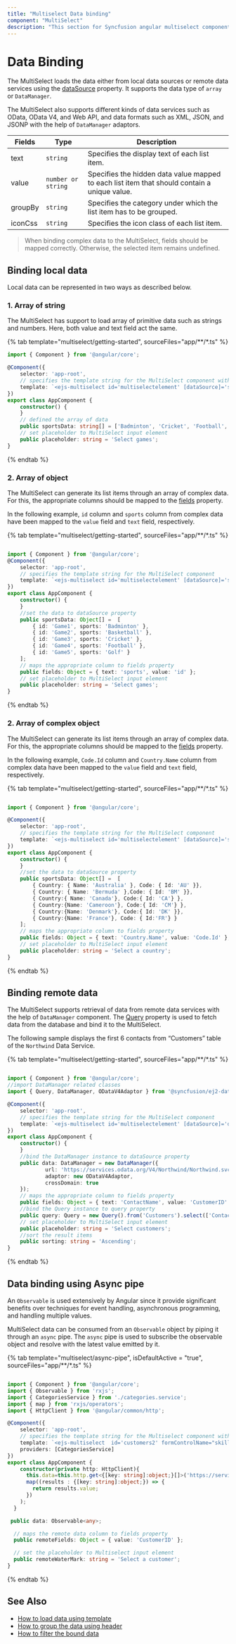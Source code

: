 ```yaml
---
title: "Multiselect Data binding"
component: "MultiSelect"
description: "This section for Syncfusion angular multiselect component shows how to bind with local data source and how to fetch data from remote data service."
---
```


# Data Binding

The MultiSelect loads the data either from local data sources or
remote data services using the
[dataSource](../api/multi-select/#datasource) property. It supports
the data type of `array` or `DataManager`.

The MultiSelect also supports different kinds of data services such as OData, OData V4,
and Web API, and data formats such as XML, JSON, and JSONP with the help of `DataManager` adaptors.

| Fields | Type | Description |
|------|------|-------------|
| text |  `string` | Specifies the display text of each list item. |
| value |  `number or string` | Specifies the hidden data value mapped to each list item that should contain a unique value. |
| groupBy |  `string` | Specifies the category under which the list item has to be grouped. |
| iconCss |  `string` | Specifies the icon class of each list item. |

> When binding complex data to the MultiSelect, fields should be mapped correctly. Otherwise, the selected item remains undefined.

## Binding local data

Local data can be represented in two ways as described below.

### 1. Array of string

The MultiSelect has support to load array of primitive data such as strings and numbers. Here, both value and text field act the same.

{% tab template="multiselect/getting-started", sourceFiles="app/**/*.ts"  %}

```typescript
import { Component } from '@angular/core';

@Component({
    selector: 'app-root',
    // specifies the template string for the MultiSelect component with dataSource
    template: `<ejs-multiselect id='multiselectelement' [dataSource]='sportsData' [placeholder]='placeholder'></ejs-multiselect>`
})
export class AppComponent {
    constructor() {
    }
    // defined the array of data
    public sportsData: string[] = ['Badminton', 'Cricket', 'Football', 'Golf', 'Tennis'];
    // set placeholder to MultiSelect input element
    public placeholder: string = 'Select games';
}
```

{% endtab %}

### 2. Array of object

The MultiSelect can generate its list items through an array of complex data. For this,
the appropriate columns should be mapped to the [fields](../api/multi-select/#fields) property.

In the following example, `id` column and `sports` column from complex data have been mapped to the `value` field and `text` field, respectively.

{% tab template="multiselect/getting-started", sourceFiles="app/**/*.ts"  %}

```typescript

import { Component } from '@angular/core';
@Component({
    selector: 'app-root',
    // specifies the template string for the MultiSelect component
    template: `<ejs-multiselect id='multiselectelement' [dataSource]='sportsData' [fields]='fields'[placeholder]='placeholder'></ejs-multiselect>`
})
export class AppComponent {
    constructor() {
    }
    //set the data to dataSource property
    public sportsData: Object[] =  [
        { id: 'Game1', sports: 'Badminton' },
        { id: 'Game2', sports: 'Basketball' },
        { id: 'Game3', sports: 'Cricket' },
        { id: 'Game4', sports: 'Football' },
        { id: 'Game5', sports: 'Golf' }
    ];
    // maps the appropriate column to fields property
    public fields: Object = { text: 'sports', value: 'id' };
    // set placeholder to MultiSelect input element
    public placeholder: string = 'Select games';
}

```

{% endtab %}

### 2. Array of complex object

The MultiSelect can generate its list items through an array of complex data. For this,
the appropriate columns should be mapped to the [fields](../api/multi-select/#fields) property.

In the following example, `Code.Id` column and `Country.Name` column from complex data have been mapped
to the `value` field and `text` field, respectively.

{% tab template="multiselect/getting-started", sourceFiles="app/**/*.ts"  %}

```typescript

import { Component } from '@angular/core';

@Component({
    selector: 'app-root',
    // specifies the template string for the MultiSelect component
    template: `<ejs-multiselect id='multiselectelement' [dataSource]='sportsData' [fields]='fields'[placeholder]='placeholder'></ejs-multiselect>`
})
export class AppComponent {
    constructor() {
    }
    //set the data to dataSource property
    public sportsData: Object[] =  [
        { Country: { Name: 'Australia' }, Code: { Id: 'AU' }},
        { Country: { Name: 'Bermuda' },Code: { Id: 'BM' }},
        { Country:{ Name: 'Canada'}, Code:{ Id: 'CA'} },
        { Country:{Name: 'Cameroon'}, Code:{ Id: 'CM'} },
        { Country:{Name: 'Denmark'}, Code:{ Id: 'DK' }},
        { Country:{Name: 'France'}, Code: { Id:'FR'} }
    ];
    // maps the appropriate column to fields property
    public fields: Object = { text: 'Country.Name', value: 'Code.Id' };
    // set placeholder to MultiSelect input element
    public placeholder: string = 'Select a country';
}

```

{% endtab %}

## Binding remote data

The MultiSelect supports retrieval of data from remote data services with the help of
`DataManager` component.
The [Query](../api/multi-select/#query) property is used to fetch
data from the database and bind it to the MultiSelect.

The following sample displays the first 6 contacts from “Customers” table of the `Northwind` Data Service.

{% tab template="multiselect/getting-started", sourceFiles="app/**/*.ts"  %}

```typescript

import { Component } from '@angular/core';
//import DataManager related classes
import { Query, DataManager, ODataV4Adaptor } from '@syncfusion/ej2-data'

@Component({
    selector: 'app-root',
    // specifies the template string for the MultiSelect component
    template: `<ejs-multiselect id='multiselectelement' [dataSource]='data' [fields]='fields' [placeholder]='placeholder' [query]='query' [sortOrder]='sorting'></ejs-multiselect>`
})
export class AppComponent {
    constructor() {
    }
    //bind the DataManager instance to dataSource property
    public data: DataManager = new DataManager({
            url: 'https://services.odata.org/V4/Northwind/Northwind.svc/',
            adaptor: new ODataV4Adaptor,
            crossDomain: true
    });
    // maps the appropriate column to fields property
    public fields: Object = { text: 'ContactName', value: 'CustomerID' };
    //bind the Query instance to query property
    public query: Query = new Query().from('Customers').select(['ContactName', 'CustomerID']).take(5);
    // set placeholder to MultiSelect input element
    public placeholder: string = 'Select customers';
    //sort the result items
    public sorting: string = 'Ascending';
}

```

{% endtab %}

## Data binding using Async pipe

An `Observable` is used extensively by Angular since it provide significant benefits over techniques for event handling, asynchronous programming, and handling multiple values.

MultiSelect data can be consumed from an `Observable` object by piping it through an `async` pipe. The `async` pipe is used to subscribe the observable object and resolve with the latest value emitted by it.

{% tab template="multiselect/async-pipe", isDefaultActive = "true", sourceFiles="app/**/*.ts"  %}

```typescript

import { Component } from '@angular/core';
import { Observable } from 'rxjs';
import { CategoriesService } from './categories.service';
import { map } from 'rxjs/operators';
import { HttpClient } from '@angular/common/http';

@Component({
    selector: 'app-root',
    // specifies the template string for the Multiselect component with dataSource
    template: `<ejs-multiselect  id='customers2' formControlName="skillname" name="skillname" #remote2 [dataSource]='data | async'  [fields]='remoteFields' [placeholder]='remoteWaterMark' ></ejs-multiselect >`,
    providers: [CategoriesService]
})
export class AppComponent {
    constructor(private http: HttpClient){
      this.data=this.http.get<{[key: string]:object;}[]>('https://services.odata.org/V4/Northwind/Northwind.svc/Customers').pipe(
      map((results : {[key: string]:object;}) => {
        return results.value;
      })
    );
  }

 public data: Observable<any>;

  // maps the remote data column to fields property
  public remoteFields: Object = { value: 'CustomerID' };

  // set the placeholder to Multiselect input element
  public remoteWaterMark: string = 'Select a customer';
}

```

{% endtab %}

## See Also

* [How to load data using template](./templates#item-template)
* [How to group the data using header](./grouping/)
* [How to filter the bound data](./filtering/)